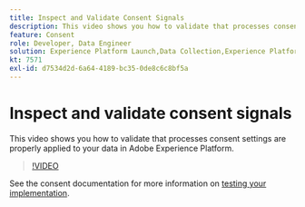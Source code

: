 ```yaml
---
title: Inspect and Validate Consent Signals
description: This video shows you how to validate that processes consent settings are properly applied to your data in Adobe Experience Platform.
feature: Consent
role: Developer, Data Engineer
solution: Experience Platform Launch,Data Collection,Experience Platform
kt: 7571
exl-id: d7534d2d-6a64-4189-bc35-0de8c6c8bf5a
---
```

# Inspect and validate consent signals

This video shows you how to validate that processes consent settings are properly applied to your data in Adobe Experience Platform.

>[!VIDEO](https://video.tv.adobe.com/v/332696/?quality=12&learn=on)

See the consent documentation for more information on [testing your implementation](https://experienceleague.adobe.com/docs/experience-platform/landing/governance-privacy-security/consent/adobe/overview.html?lang=en#test-implementation).

